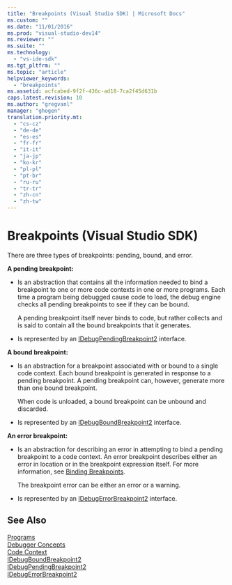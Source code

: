```yaml
---
title: "Breakpoints (Visual Studio SDK) | Microsoft Docs"
ms.custom: ""
ms.date: "11/01/2016"
ms.prod: "visual-studio-dev14"
ms.reviewer: ""
ms.suite: ""
ms.technology: 
  - "vs-ide-sdk"
ms.tgt_pltfrm: ""
ms.topic: "article"
helpviewer_keywords: 
  - "breakpoints"
ms.assetid: acfcabed-9f2f-436c-ad18-7ca2f45d631b
caps.latest.revision: 10
ms.author: "gregvanl"
manager: "ghogen"
translation.priority.mt: 
  - "cs-cz"
  - "de-de"
  - "es-es"
  - "fr-fr"
  - "it-it"
  - "ja-jp"
  - "ko-kr"
  - "pl-pl"
  - "pt-br"
  - "ru-ru"
  - "tr-tr"
  - "zh-cn"
  - "zh-tw"
---
```

# Breakpoints (Visual Studio SDK)
There are three types of breakpoints: pending, bound, and error.  
  
 **A pending breakpoint:**  
  
-   Is an abstraction that contains all the information needed to bind a breakpoint to one or more code contexts in one or more programs. Each time a program being debugged cause code to load, the debug engine checks all pending breakpoints to see if they can be bound.  
  
     A pending breakpoint itself never binds to code, but rather collects and is said to contain all the bound breakpoints that it generates.  
  
-   Is represented by an [IDebugPendingBreakpoint2](../../extensibility/debugger/reference/idebugpendingbreakpoint2.md) interface.  
  
 **A bound breakpoint:**  
  
-   Is an abstraction for a breakpoint associated with or bound to a single code context. Each bound breakpoint is generated in response to a pending breakpoint. A pending breakpoint can, however, generate more than one bound breakpoint.  
  
     When code is unloaded, a bound breakpoint can be unbound and discarded.  
  
-   Is represented by an [IDebugBoundBreakpoint2](../../extensibility/debugger/reference/idebugboundbreakpoint2.md) interface.  
  
 **An error breakpoint:**  
  
-   Is an abstraction for describing an error in attempting to bind a pending breakpoint to a code context. An error breakpoint describes either an error in location or in the breakpoint expression itself. For more information, see [Binding Breakpoints](../../extensibility/debugger/binding-breakpoints.md).  
  
     The breakpoint error can be either an error or a warning.  
  
-   Is represented by an [IDebugErrorBreakpoint2](../../extensibility/debugger/reference/idebugerrorbreakpoint2.md) interface.  
  
## See Also  
 [Programs](../../extensibility/debugger/programs.md)   
 [Debugger Concepts](../../extensibility/debugger/debugger-concepts.md)   
 [Code Context](../../extensibility/debugger/code-context.md)   
 [IDebugBoundBreakpoint2](../../extensibility/debugger/reference/idebugboundbreakpoint2.md)   
 [IDebugPendingBreakpoint2](../../extensibility/debugger/reference/idebugpendingbreakpoint2.md)   
 [IDebugErrorBreakpoint2](../../extensibility/debugger/reference/idebugerrorbreakpoint2.md)